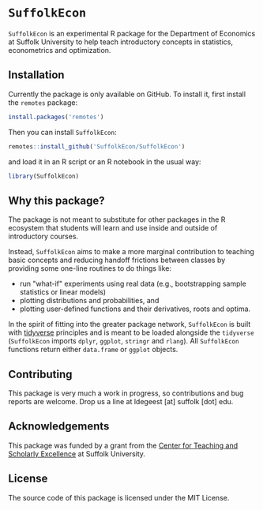 # `SuffolkEcon`

`SuffolkEcon` is an experimental R package for the Department of Economics at Suffolk University to help teach introductory concepts in statistics, econometrics and optimization.  

## Installation

Currently the package is only available on GitHub. To install it, first install the `remotes` package:

```r
install.packages('remotes')
```

Then you can install `SuffolkEcon`:

```r
remotes::install_github('SuffolkEcon/SuffolkEcon')
```

and load it in an R script or an R notebook in the usual way:

```r
library(SuffolkEcon)
```


## Why this package? 


The package is not meant to substitute for other packages in the R ecosystem that students will learn and use inside and outside of introductory courses. 

Instead, `SuffolkEcon` aims to make a more marginal contribution to teaching basic concepts and reducing handoff frictions between classes by providing some one-line routines to do things like:

* run "what-if" experiments using real data (e.g., bootstrapping sample statistics or linear models)
* plotting distributions and probabilities, and
* plotting user-defined functions and their derivatives, roots and optima. 

In the spirit of fitting into the greater package network, `SuffolkEcon` is built with [tidyverse](https://www.tidyverse.org/) principles and is meant to be loaded alongside the `tidyverse` (`SuffolkEcon` imports `dplyr`, `ggplot`, `stringr` and `rlang`). All `SuffolkEcon` functions return either `data.frame` or `ggplot` objects.

## Contributing

This package is very much a work in progress, so contributions and bug reports are welcome. Drop us a line at ldegeest [at] suffolk [dot] edu.

## Acknowledgements

This package was funded by a grant from the [Center for Teaching and Scholarly Excellence](https://www.suffolk.edu/academics/research-at-suffolk/center-for-teaching-scholarly-excellence) at Suffolk University.

## License

The source code of this package is licensed under the MIT License.
